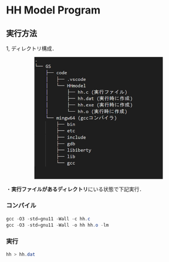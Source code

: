 # HH Model Program

## 実行方法

1, ディレクトリ構成．  
<p align="center">
<img src="https://github.com/c0b2107561/NeuralCircuitSimulation/blob/main/HHmodel/tree.png" width="350px">
</p>

・**実行ファイルがあるディレクトリ**にいる状態で下記実行．  

### コンパイル

``` powershell
gcc -O3 -std=gnu11 -Wall -c hh.c
gcc -O3 -std=gnu11 -Wall -o hh hh.o -lm 
```

### 実行

``` powershell
hh > hh.dat
```
